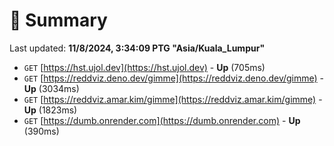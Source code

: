 # 📖 Summary
Last updated: **11/8/2024, 3:34:09 PTG "Asia/Kuala_Lumpur"**

- `GET` [https://hst.ujol.dev](https://hst.ujol.dev) - **Up** (705ms)
- `GET` [https://reddviz.deno.dev/gimme](https://reddviz.deno.dev/gimme) - **Up** (3034ms)
- `GET` [https://reddviz.amar.kim/gimme](https://reddviz.amar.kim/gimme) - **Up** (1823ms)
- `GET` [https://dumb.onrender.com](https://dumb.onrender.com) - **Up** (390ms)

